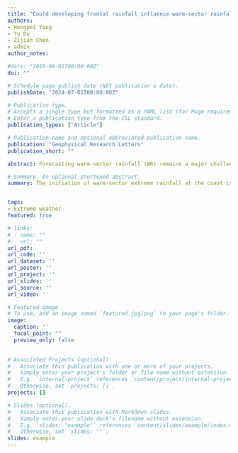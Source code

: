 ```yaml
---
title: "Could developing frontal rainfall influence warm-sector rainfall?"
authors:
- Hongpei Yang
- Yu Du
- Zijian Chen
- admin
author_notes:

#date: "2015-09-01T00:00:00Z"
doi: ""

# Schedule page publish date (NOT publication's date).
publishDate: "2024-07-01T00:00:00Z"

# Publication type.
# Accepts a single type but formatted as a YAML list (for Hugo requirements).
# Enter a publication type from the CSL standard.
publication_types: ["Article"]

# Publication name and optional abbreviated publication name.
publication: "Geophysical Research Letters"
publication_short: ""

abstract: Forecasting warm-sector rainfall (WR) remains a major challenge, primarily due to weak synoptic forcing. Through cloud-permitting numerical simulations, in addition to direct triggering mechanism from low-level jets, we identified the important role of gravity waves in a heavy WR event in South China via convective preconditioning. The preconditioning manifests as mid-level moistening and destabilization with wave-like variations. This process is driven by fast-propagating (~24 m s-1) n=2 waves, associated with lower-tropospheric ascents and upper-tropospheric descents. Waves are generated during the evolution of northern frontal rainfall (FR). As FR intensifies, surges in low-level diabatic cooling mainly resulting from microphysical processes, trigger n=2 waves, which further precondition the environment along their path. In contrast, a sensitivity experiment involving stably developing FR fails to reproduce the preconditioning process by waves and the subsequent occurrence of WR. Overall, our study illuminates a new pathway through which FR significantly influences WR via gravity waves.

# Summary. An optional shortened abstract.
summary: The initiation of warm-sector extreme rainfall at the coast is related to the evolution of northern frontal rainfall that located 300 km away. 


tags:
- Extreme weather
featured: true

# links:
# - name: ""
#   url: ""
url_pdf: 
url_code: ''
url_dataset: ''
url_poster: ''
url_project: ''
url_slides: ''
url_source: ''
url_video: ''

# Featured image
# To use, add an image named `featured.jpg/png` to your page's folder. 
image:
  caption: ''
  focal_point: ""
  preview_only: false
  

# Associated Projects (optional).
#   Associate this publication with one or more of your projects.
#   Simply enter your project's folder or file name without extension.
#   E.g. `internal-project` references `content/project/internal-project/index.md`.
#   Otherwise, set `projects: []`.
projects: []

# Slides (optional).
#   Associate this publication with Markdown slides.
#   Simply enter your slide deck's filename without extension.
#   E.g. `slides: "example"` references `content/slides/example/index.md`.
#   Otherwise, set `slides: ""`.
slides: example
---
```


<!-- {{% callout note %}}
Click the *Cite* button above to demo the feature to enable visitors to import publication metadata into their reference management software.
{{% /callout %}}

{{% callout note %}}
Create your slides in Markdown - click the *Slides* button to check out the example.
{{% /callout %}}

Add the publication's **full text** or **supplementary notes** here. You can use rich formatting such as including [code, math, and images](https://docs.hugoblox.com/content/writing-markdown-latex/). -->
